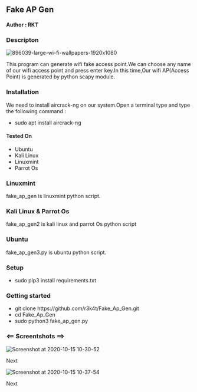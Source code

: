 <h2>Fake AP Gen</h2>

<h4>Author : RKT</h4>

### Descripton ###


![896039-large-wi-fi-wallpapers-1920x1080](https://user-images.githubusercontent.com/69615463/96081946-f7052880-0ed7-11eb-8e40-b4801136a4cf.png)

This program can generate wifi fake access point.We can choose any name of our wifi access point and press enter key.In this time,Our wifi AP(Access Point) is generated by python scapy module.

### Installation  ###

We need to install aircrack-ng on our system.Open a terminal type and type the following command :

<ul>
<li>sudo apt install aircrack-ng</li>
</ul>

#### Tested On ###

<ul>
<li>Ubuntu</li>
<li>Kali Linux</li>
<li>Linuxmint</li>
<li>Parrot Os</li>
</ul>

### Linuxmint ###

fake_ap_gen is linuxmint python script.

### Kali Linux & Parrot Os ###

fake_ap_gen2 is kali linux and parrot Os python script

### Ubuntu ###

fake_ap_gen3.py  is ubuntu python script.

### Setup ###

<ul>
<li>sudo pip3 install requirements.txt</li>
</ul> 

### Getting started ###

<ul>
<li>git clone https://github.com/r3k4t/Fake_Ap_Gen.git</li>
<li>cd  Fake_Ap_Gen          </li>
<li>sudo python3 fake_ap_gen.py</li>
</ul>

### <== Screentshots ==> ###

![Screenshot at 2020-10-15 10-30-52](https://user-images.githubusercontent.com/69615463/96082128-48adb300-0ed8-11eb-8315-673ebdbac95d.png)

Next

![Screenshot at 2020-10-15 10-37-54](https://user-images.githubusercontent.com/69615463/96082213-6d098f80-0ed8-11eb-8b60-33764c907fd3.png)

Next




